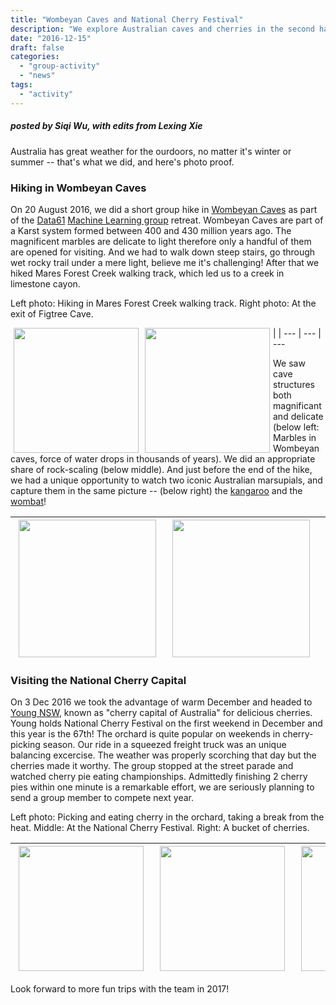 ```yaml
---
title: "Wombeyan Caves and National Cherry Festival"
description: "We explore Australian caves and cherries in the second half of 2016."
date: "2016-12-15"
draft: false
categories:
  - "group-activity"
  - "news"
tags:
  - "activity"
---
```


##### posted by _Siqi Wu_, with edits from _Lexing Xie_<br />

Australia has great weather for the ourdoors, no matter it's winter or summer -- that's what we did, and here's photo proof. 

<!--more-->

### Hiking in Wombeyan Caves

On 20 August 2016, we did a short group hike in [Wombeyan Caves](http://www.nationalparks.nsw.gov.au/visit-a-park/parks/Wombeyan-Karst-Conservation-Reserve) as part of the [Data61](https://www.data61.csiro.au/) [Machine Learning group](https://www.nicta.com.au/category/machine-learning/) retreat. Wombeyan Caves are part of a Karst system formed between 400 and 430 million years ago. The magnificent marbles are delicate to light therefore only a handful of them are opened for visiting. And we had to walk down steep stairs, go through wet rocky trail under a mere light, believe me it's challenging! After that we hiked Mares Forest Creek walking track, which led us to a creek in limestone cayon. 

Left photo: Hiking in Mares Forest Creek walking track. Right photo: At the exit of Figtree Cave.<br />


<img style="float: left;" src="/img/cave_and_cherry/cave_group1.jpg" height=200 hspace=5 >  | <img style="float: left;" src="/img/cave_and_cherry/cave_group2.jpg" height=200 hspace=5> | 
--- | --- | --- 

<p />

We saw cave structures both magnificant and delicate (below left: Marbles in Wombeyan caves, force of water drops in thousands of years). We did an appropriate share of rock-scaling (below middle). And just before the end of the hike, we had a unique opportunity to watch two iconic Australian marsupials, and capture them in the same picture -- (below right) the [kangaroo](https://en.wikipedia.org/wiki/Kangaroo) and the [wombat](https://en.wikipedia.org/wiki/Wombat)! 

<img style="float: left;" src="/img/cave_and_cherry/cave_sight.jpg" height=220  hspace=5>| <img style="float: left;" src="/img/cave_and_cherry/cave_hike.jpg" height=220  hspace=5>| <img style="float: left;" src="/img/cave_and_cherry/wombat_and_roo.jpg" height=220  hspace=5>
--- | --- | ---

<p />



### Visiting the National Cherry Capital

On 3 Dec 2016 we took the advantage of warm December and headed to [Young NSW](http://www.visithilltopsregion.com.au/Visit-Young/Whats-On/National-Cherry-Festival), known as "cherry capital of Australia" for delicious cherries. Young holds National Cherry Festival on the first weekend in December and this year is the 67th! The orchard is quite popular on weekends in cherry-picking season. Our ride in a squeezed freight truck was an unique balancing excercise. The weather was properly scorching that day but the cherries made it worthy. The group stopped at the street parade and watched cherry pie eating championships. Admittedly finishing 2 cherry pies within one minute is a remarkable effort, we are seriously planning to send a group member to compete next year.

Left photo: Picking and eating cherry in the orchard, taking a break from the heat. Middle: At the National Cherry Festival. Right: A bucket of cherries. <br />


<img src="/img/cave_and_cherry/cherry_picking.jpg" height=200  hspace=5> | <img src="/img/cave_and_cherry/cherry_young.jpg" height=200  hspace=5> | <img style="float: left;" src="/img/cave_and_cherry/cherry_cherry.jpg" height=200  hspace=5>
--- | --- | ---


<p />

Look forward to more fun trips with the team in 2017!
